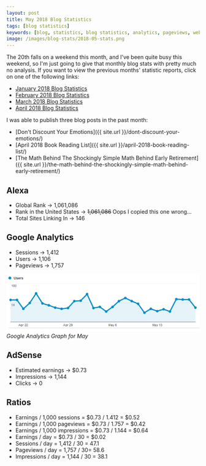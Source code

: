 ```yaml
---
layout: post
title: May 2018 Blog Statistics
tags: [blog statistics]
keywords: [blog, statistics, blog statistics, analytics, pageviews, webmaster, webmaster tools, alexa, google]
image: /images/blog-stats/2018-05-stats.png
---
```


The 20th falls on a weekend this month, and I've been quite busy this weekend, so I'm just going to give that monthly blog stats with pretty much no analysis. If you want to view the previous months' statistic reports, click on one of the following links:

* [January 2018 Blog Statistics](https://www.joehxblog.com/january-2018-blog-statistics/)
* [February 2018 Blog Statistics](https://www.joehxblog.com/february-2018-blog-statistics/)
* [March 2018 Blog Statistics](https://www.joehxblog.com/march-2018-blog-statistics/)
* [April 2018 Blog Statistics](https://www.joehxblog.com/april-2018-blog-statistics/)

I was able to publish three blog posts in the past month:

* [Don't Discount Your Emotions]({{ site.url }}/dont-discount-your-emotions/)
* [April 2018 Book Reading List]({{ site.url }}/april-2018-book-reading-list/)
* [The Math Behind The Shockingly Simple Math Behind Early Retirement]({{ site.url }}/the-math-behind-the-shockingly-simple-math-behind-early-retirement/)

## Alexa

* Global Rank &rarr; 1,061,086
* Rank in the United States &rarr; ~~1,061,086~~ Oops I copied this one wrong...
* Total Sites Linking In &rarr; 146

## Google Analytics

* Sessions &rarr; 1,412
* Users &rarr; 1,106
* Pageviews &rarr; 1,757

![Google Analytics Graph for May](/images/blog-stats/2018-05-stats.png)
*Google Analytics Graph for May*

## AdSense

* Estimated earnings &rarr; $0.73
* Impressions &rarr; 1,144
* Clicks &rarr; 0

## Ratios

* Earnings / 1,000 sessions = $0.73 / 1.412 = $0.52
* Earnings / 1,000 pageviews = $0.73 / 1.757 = $0.42
* Earnings / 1,000 impressions = $0.73 / 1.144 = $0.64
* Earnings / day = $0.73 / 30 = $0.02
* Sessions / day = 1,412 / 30 = 47.1
* Pageviews / day = 1,757 / 30= 58.6
* Impressions / day = 1,144 / 30 = 38.1
